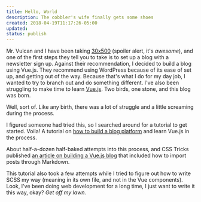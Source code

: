 ```yaml
---
title: Hello, World
description: The cobbler's wife finally gets some shoes
created: 2018-04-19T11:17:26-05:00
updated:
status: publish
---
```

Mr. Vulcan and I have been taking [30x500](https://30x500.com/academy/) (spoiler alert, it's _awesome_), and one of the first steps they tell you to take is to set up a blog with a newsletter sign up. Against their recommendation, I decided to build a blog using Vue.js. They recommend using WordPress because of its ease of set up, and getting out of the way. Because that's what I do for my day job, I wanted to try to branch out and do something different. I've also been struggling to make time to learn [Vue.js](https://vuejs.org/). Two birds, one stone, and this blog was born.

Well, sort of. Like any birth, there was a lot of struggle and a little screaming during the process.

I figured someone had tried this, so I searched around for a tutorial to get started. Voila! A tutorial on [how to build a blog platform](http://baljeetsingh.in/blog/running-vue-js-2-0-creating-simple-blog-application-709/) and learn Vue.js in the process.

About half-a-dozen half-baked attempts into this process, and CSS Tricks published [an article on building a Vue.js blog](https://css-tricks.com/the-rise-of-the-butt-less-website/) that included how to import posts through Markdown.

This tutorial also took a few attempts while I tried to figure out how to write SCSS my way (meaning in its own file, and not in the Vue components). Look, I've been doing web development for a long time, I just want to write it this way, okay? _Get off my lawn._

